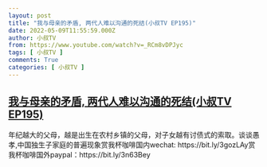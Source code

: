 ```yaml
---
layout: post
title: "我与母亲的矛盾, 两代人难以沟通的死结(小叔TV EP195)"
date: 2022-05-09T11:55:59.000Z
author: 小叔TV
from: https://www.youtube.com/watch?v=_RCm8vDPJyc
tags: [ 小叔TV ]
comments: True
categories: [ 小叔TV ]
---
```

<!--1652097359000-->
[我与母亲的矛盾, 两代人难以沟通的死结(小叔TV EP195)](https://www.youtube.com/watch?v=_RCm8vDPJyc)
------

<div>
年纪越大的父母，越是出生在农村乡镇的父母，对子女越有讨债式的索取。谈谈愚孝,中国独生子家庭的普遍现象赏我杯咖啡国内wechat: https://bit.ly/3gozLAy赏我杯咖啡国外paypal：https://bit.ly/3n63Bey
</div>
